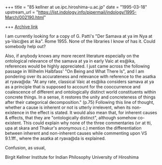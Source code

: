 +++
title = "85 kellner at ue.ipc.hiroshima-u.ac.jp"
date = "1995-03-18"
upstream_url = "https://list.indology.info/pipermail/indology/1995-March/002190.html"

+++
[Archive link](https://list.indology.info/pipermail/indology/1995-March/002190.html)


I am currently looking for a copy of G. Patti's
"Der Samava at ya im Nya at ya-Vaic@es at ika". Rome 1955. None of the
libraries I know of has it. Could somebody help out?

Also, if anybody knows any more recent literature especially
on the ontological relevance of the samava at ya in early
Vaic at es@ika, references would be highly appreciated. I just
came across the following passage in Wilhelm Halbfass'
"On Being and What There Is", and I am pondering over
its accurateness and relevance with reference to the
asatka at ryava@da: "At any rate, classical Vaic at es@ika considers
samava at ya as a principle that is supposed to account for the cooccurrence
and coalescence of different and ontologically distinct world
constituents within concrete things. In a sense, it restores the
unity and concreteness of things after their categorical decomposition."
(p.75)
Following this line of thought, whether a cause is inherent or not is
utterly irrelevent, when its non-existence in the effect is stated.
It would also mean that, for inherent causes & effects, that they
are "ontologically distinct", although somehow co-existent. This
could explain why none of the three commentaries (vr at tti, upa at skara and
Thakur's anonymous c.) mention the differentiation between
inherent and non-inherent causes while commenting upon VS 9.1.1ff.,
where the asatka at ryava@da is explained.

Confusion, as usual,

Birgit Kellner
Institute for Indian Philosophy
University of Hiroshima








